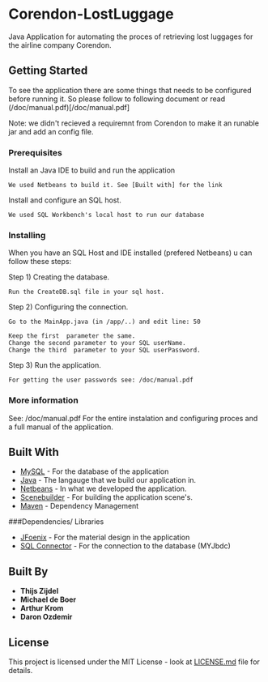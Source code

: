 # Corendon-LostLuggage

Java Application for automating the proces of retrieving lost luggages for the airline company Corendon.


## Getting Started

To see the application there are some things that needs to be configured before running it.
So please follow to following document or read (/doc/manual.pdf)[/doc/manual.pdf]

Note: we didn't recieved a requiremnt from Corendon to make it an runable jar and add an config file.


### Prerequisites

Install an Java IDE to build and run the application

```
We used Netbeans to build it. See [Built with] for the link
```

Install and configure an SQL host.

```
We used SQL Workbench's local host to run our database
```



### Installing

When you have an SQL Host and IDE installed (prefered Netbeans) u can follow these steps:

Step 1) Creating the database.

```
Run the CreateDB.sql file in your sql host.
```

Step 2) Configuring the connection.

```
Go to the MainApp.java (in /app/..) and edit line: 50

Keep the first  parameter the same. 
Change the second parameter to your SQL userName.
Change the third  parameter to your SQL userPassword.
```


Step 3) Run the application.

```
For getting the user passwords see: /doc/manual.pdf 
```



### More information

See: /doc/manual.pdf 
For the entire instalation and configuring proces and a full manual of the application.


## Built With

* [MySQL](https://www.mysql.com/) - For the database of the application
* [Java](https://www.java.com/) - The langauge that we build our application in.
* [Netbeans](https://netbeans.org/) - In what we developed the application.
* [Scenebuilder](http://gluonhq.com/products/scene-builder/) - For building the application scene's.
* [Maven](https://maven.apache.org/) - Dependency Management

###Dependencies/ Libraries 
* [JFoenix](http://www.jfoenix.com/) - For the material design in the application
* [SQL Connector](http://www.jfoenix.com/) - For the connection to the database (MYJbdc)



## Built By

* **Thijs Zijdel** 
* **Michael de Boer** 
* **Arthur Krom**
* **Daron Ozdemir**


## License

This project is licensed under the MIT License - look at [LICENSE.md](LICENSE.md) file for details.